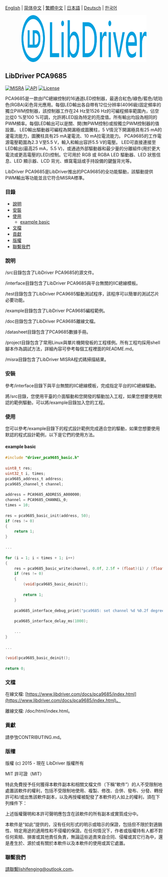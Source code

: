 [English](/README.md) | [ 简体中文](/README_zh-Hans.md) | [繁體中文](/README_zh-Hant.md) | [日本語](/README_ja.md) | [Deutsch](/README_de.md) | [한국어](/README_ko.md)

<div align=center>
<img src="/doc/image/logo.svg" width="400" height="150"/>
</div>

## LibDriver PCA9685

[![MISRA](https://img.shields.io/badge/misra-compliant-brightgreen.svg)](/misra/README.md) [![API](https://img.shields.io/badge/api-reference-blue.svg)](https://www.libdriver.com/docs/pca9685/index.html) [![License](https://img.shields.io/badge/license-MIT-brightgreen.svg)](/LICENSE)

PCA9685是一款由I²C總線控制的16通道LED控制器，最適合紅色/綠色/藍色/琥珀色(RGBA)彩色背光應用。每個LED輸出各自帶有12位分辨率(4096級)固定頻率的獨立PWM控制器，該控制器工作在24 Hz至1526 Hz的可編程頻率範圍內，佔空比從0 %至100 %可調，允許將LED設為特定的亮度值。所有輸出均設為相同的PWM頻率。每個LED輸出可以是關、開(無PWM控制)或按獨立PWM控制器的值設置。 LED輸出驅動器可編程為開漏極或圖騰柱，5 V情況下開漏極具有25 mA的灌電流能力，圖騰柱具有25 mA灌電流、10 mA拉電流能力。 PCA9685的工作電源電壓範圍為2.3 V至5.5 V，輸入和輸出容許5.5 V的電壓。 LED可直接連接至LED輸出(最高25 mA，5.5 V)，或通過外部驅動器和最少量的分離組件(用於更大電流或更高電壓的LED)控制。它可用於 RGB 或 RGBA LED 驅動器、LED 狀態信息、LED 顯示器、LCD 背光、蜂窩電話或手持設備的鍵盤背光等。

LibDriver PCA9685是LibDriver推出的PCA9685的全功能驅動，該驅動提供PWM輸出等功能並且它符合MISRA標準。

### 目錄

  - [說明](#說明)
  - [安裝](#安裝)
  - [使用](#使用)
    - [example basic](#example-basic)
  - [文檔](#文檔)
  - [貢獻](#貢獻)
  - [版權](#版權)
  - [聯繫我們](#聯繫我們)

### 說明

/src目錄包含了LibDriver PCA9685的源文件。

/interface目錄包含了LibDriver PCA9685與平台無關的IIC總線模板。

/test目錄包含了LibDriver PCA9685驅動測試程序，該程序可以簡單的測試芯片必要功能。

/example目錄包含了LibDriver PCA9685編程範例。

/doc目錄包含了LibDriver PCA9685離線文檔。

/datasheet目錄包含了PCA9685數據手冊。

/project目錄包含了常用Linux與單片機開發板的工程樣例。所有工程均採用shell腳本作為調試方法，詳細內容可參考每個工程裡面的README.md。

/misra目錄包含了LibDriver MISRA程式碼掃描結果。

### 安裝

參考/interface目錄下與平台無關的IIC總線模板，完成指定平台的IIC總線驅動。

將/src目錄，您使用平臺的介面驅動和您開發的驅動加入工程，如果您想要使用默認的範例驅動，可以將/example目錄加入您的工程。

### 使用

您可以參考/example目錄下的程式設計範例完成適合您的驅動，如果您想要使用默認的程式設計範例，以下是它們的使用方法。

#### example basic

```C
#include "driver_pca9685_basic.h"

uint8_t res;
uint32_t i, times;
pca9685_address_t address;
pca9685_channel_t channel;

address = PCA9685_ADDRESS_A000000;
channel = PCA9685_CHANNEL_0;
times = 10;

res = pca9685_basic_init(address, 50);
if (res != 0)
{
    return 1;
}

...

for (i = 1; i < times + 1; i++)
{
    res = pca9685_basic_write(channel, 0.0f, 2.5f + (float)(i) / (float)(times) * 10.0f);
    if (res != 0)
    {
        (void)pca9685_basic_deinit();

        return 1;
    }

    pca9685_interface_debug_print("pca9685: set channel %d %0.2f degrees.\n", channel, (float)(i) / (float)(times) * 180.0f);

    pca9685_interface_delay_ms(1000);
    
    ...
}

...

(void)pca9685_basic_deinit();

return 0;
```

### 文檔

在線文檔: [https://www.libdriver.com/docs/pca9685/index.html](https://www.libdriver.com/docs/pca9685/index.html)。

離線文檔: /doc/html/index.html。

### 貢獻

請參攷CONTRIBUTING.md。

### 版權

版權 (c) 2015 - 現在 LibDriver 版權所有

MIT 許可證（MIT）

特此免費授予任何獲得本軟件副本和相關文檔文件（下稱“軟件”）的人不受限制地處置該軟件的權利，包括不受限制地使用、複製、修改、合併、發布、分發、轉授許可和/或出售該軟件副本，以及再授權被配發了本軟件的人如上的權利，須在下列條件下：

上述版權聲明和本許可聲明應包含在該軟件的所有副本或實質成分中。

本軟件是“如此”提供的，沒有任何形式的明示或暗示的保證，包括但不限於對適銷性、特定用途的適用性和不侵權的保證。在任何情況下，作者或版權持有人都不對任何索賠、損害或其他責任負責，無論這些追責來自合同、侵權或其它行為中，還是產生於、源於或有關於本軟件以及本軟件的使用或其它處置。

### 聯繫我們

請聯繫lishifenging@outlook.com。